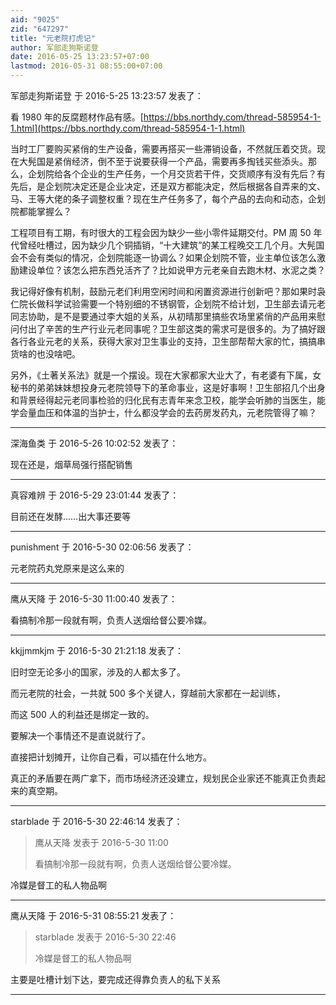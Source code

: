 ```yaml
---
aid: "9025"
zid: "647297"
title: "元老院打虎记"
author: 军部走狗斯诺登
date: 2016-05-25 13:23:57+07:00
lastmod: 2016-05-31 08:55:00+07:00
---
```


军部走狗斯诺登 于 2016-5-25 13:23:57 发表了：

看 1980 年的反腐题材作品有感。[https://bbs.northdy.com/thread-585954-1-1.html](https://bbs.northdy.com/thread-585954-1-1.html)

当时工厂要购买紧俏的生产设备，需要再搭买一些滞销设备，不然就压着交货。现在大髡国是紧俏经济，倒不至于说要获得一个产品，需要再多掏钱买些添头。那么，企划院给各个企业的生产任务，一个月交货若干件，交货顺序有没有先后？有先后，是企划院决定还是企业决定，还是双方都能决定，然后根据各自弄来的文、马、王等大佬的条子调整权重？现在生产任务多了，每个产品的去向和动态，企划院都能掌握么？

工程项目有工期，有时很大的工程会因为缺少一些小零件延期交付。PM 周 50 年代曾经吐槽过，因为缺少几个铜插销，“十大建筑”的某工程晚交工几个月。大髡国会不会有类似的情况，企划院能逐一协调么？如果企划院不管，业主单位该怎么激励建设单位？该怎么把东西兑活齐了？比如说甲方元老亲自去跑木材、水泥之类？

我记得好像有机制，鼓励元老们利用空闲时间和闲置资源进行创新吧？那如果时袅仁院长做科学试验需要一个特别细的不锈钢管，企划院不给计划，卫生部去请元老同志协助，是不是要通过李大姐的关系，从初晴那里搞些农场里紧俏的产品用来慰问付出了辛苦的生产行业元老同事呢？卫生部这类的需求可是很多的。为了搞好跟各行各业元老的关系，获得大家对卫生事业的支持，卫生部帮帮大家的忙，搞搞串货啥的也没啥吧。

另外，《土著关系法》就是一个摆设。现在大家都家大业大了，有老婆有下属，女秘书的弟弟妹妹想投身元老院领导下的革命事业，这是好事啊！卫生部招几个出身和背景经得起元老同事检验的归化民有志青年来念卫校，能学会听肺的当医生，能学会量血压和体温的当护士，什么都没学会的去药房发药丸，元老院管得了嘛？

---

深海鱼类 于 2016-5-26 10:02:52 发表了：

现在还是，烟草局强行搭配销售

---

真容难辨 于 2016-5-29 23:01:44 发表了：

目前还在发酵……出大事还要等

---

punishment 于 2016-5-30 02:06:56 发表了：

元老院药丸党原来是这么来的

---

鹰从天降 于 2016-5-30 11:00:40 发表了：

看搞制冷那一段就有啊，负责人送烟给督公要冷媒。

---

kkjjmmkjm 于 2016-5-30 21:21:18 发表了：

旧时空无论多小的国家，涉及的人都太多了。

而元老院的社会，一共就 500 多个关键人，穿越前大家都在一起训练，

而这 500 人的利益还是绑定一致的。

要解决一个事情还不是直说就行了。

直接把计划摊开，让你自己看，可以插在什么地方。

真正的矛盾要在两广拿下，而市场经济还没建立，规划民企业家还不能真正负责起来的真空期。

---

starblade 于 2016-5-30 22:46:14 发表了：

> 鹰从天降 发表于 2016-5-30 11:00
>
> 看搞制冷那一段就有啊，负责人送烟给督公要冷媒。

冷媒是督工的私人物品啊

---

鹰从天降 于 2016-5-31 08:55:21 发表了：

> starblade 发表于 2016-5-30 22:46
>
> 冷媒是督工的私人物品啊

主要是吐槽计划下达，要完成还得靠负责人的私下关系

---
